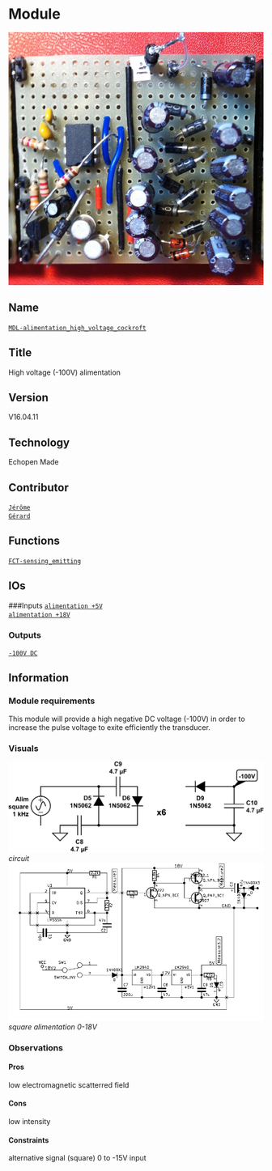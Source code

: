 # Module
![](viewme.png)

## Name
[`MDL-alimentation_high_voltage_cockroft`]()

## Title
High voltage (-100V) alimentation

## Version
V16.04.11 

## Technology
Echopen Made

## Contributor
[`Jérôme`](../../contributors/CTB-jerome)  
[`Gérard`](../../contributors/CTB-gerard)  


## Functions  
[`FCT-sensing_emitting`](../../functions/FCT-sensing_emitting)  

## IOs
###Inputs
[`alimentation +5V`](../../interfaces/ITF-B_5v)  
[`alimentation +18V`](../../interfaces/ITF-L_18v_alimentation)  

### Outputs
[`-100V DC`](../../interfaces/IM_A_100v)  


## Information

### Module requirements 
This module will provide a high negative DC voltage (-100V) in order to increase the pulse voltage to exite efficiently the transducer.

### Visuals
![circuit](/modules/MDL-alimentation_high_voltage_cockroft/images/scheme2_cockroft.png)  
*circuit*    
![circuit](/modules/MDL-alimentation_high_voltage_cockroft/images/scheme_cockroft.jpg)  
*square alimentation 0-18V*

### Observations

#### Pros
low electromagnetic scatterred field  
#### Cons
low intensity  
#### Constraints
alternative signal (square) 0 to -15V input




